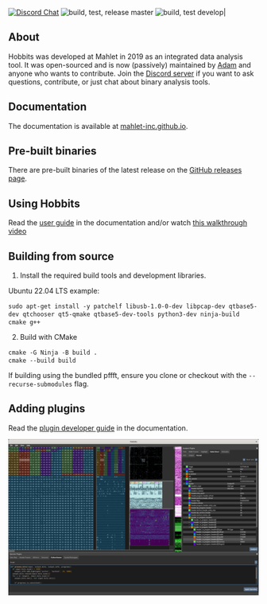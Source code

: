 [![Discord Chat](https://discordapp.com/api/guilds/672761400220844042/widget.png?style=shield)](https://discord.gg/wRQJpZZ)
![build, test, release master](https://github.com/Mahlet-Inc/hobbits/actions/workflows/prod-build.yml/badge.svg)
![build, test develop](https://github.com/Mahlet-Inc/hobbits/actions/workflows/dev-build.yml/badge.svg?event=push)|


## About
Hobbits was developed at Mahlet in 2019 as an integrated data analysis tool. It was open-sourced
and is now (passively) maintained by [Adam](https://github.com/hello-adam) and anyone who wants
to contribute. Join the [Discord server](https://discord.gg/wRQJpZZ) if you want to ask questions,
contribute, or just chat about binary analysis tools.

## Documentation
The documentation is available at
[mahlet-inc.github.io](https://mahlet-inc.github.io).

## Pre-built binaries
There are pre-built binaries of the latest release on the
[GitHub releases page](https://github.com/Mahlet-Inc/hobbits/releases).

## Using Hobbits
Read the [user guide](https://mahlet-inc.github.io/user-guide/) in the
documentation and/or watch
[this walkthrough video](https://youtu.be/6ygkhze36qM)

## Building from source

1. Install the required build tools and development libraries.

Ubuntu 22.04 LTS example:
```
sudo apt-get install -y patchelf libusb-1.0-0-dev libpcap-dev qtbase5-dev qtchooser qt5-qmake qtbase5-dev-tools python3-dev ninja-build cmake g++
```

2. Build with CMake
```
cmake -G Ninja -B build .
cmake --build build
```

If building using the bundled pffft, ensure you clone or checkout with the
`--recurse-submodules` flag.

## Adding plugins
Read the
[plugin developer guide](https://mahlet-inc.github.io/plugin-developer-guide/)
in the documentation.

![Screenshot of the Hobbits GUI](docs/hobbits_screenshot.png)
